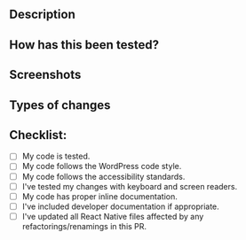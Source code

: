<!-- Learn the overall process and best practices for pull requests at https://github.com/WordPress/gutenberg/blob/HEAD/docs/contributors/repository-management.md#pull-requests. -->

## Description
<!-- Please describe what you have changed or added -->

## How has this been tested?
<!-- Please describe in detail how you tested your changes. -->
<!-- Include details of your testing environment, tests ran to see how -->
<!-- your change affects other areas of the code, etc. -->

## Screenshots <!-- if applicable -->

## Types of changes
<!-- What types of changes does your code introduce?  -->
<!-- Bug fix (non-breaking change which fixes an issue) -->
<!-- New feature (non-breaking change which adds functionality) -->
<!-- Breaking change (fix or feature that would cause existing functionality to not work as expected) -->

## Checklist:
- [ ] My code is tested.
- [ ] My code follows the WordPress code style. <!-- Check code: `npm run lint`, Guidelines: https://developer.wordpress.org/coding-standards/wordpress-coding-standards/javascript/ -->
- [ ] My code follows the accessibility standards. <!-- Guidelines: https://developer.wordpress.org/coding-standards/wordpress-coding-standards/accessibility/ -->
- [ ] I've tested my changes with keyboard and screen readers. <!-- Instructions: https://github.com/WordPress/gutenberg/blob/HEAD/docs/contributors/accessibility-testing.md -->
- [ ] My code has proper inline documentation. <!-- Guidelines: https://developer.wordpress.org/coding-standards/inline-documentation-standards/javascript/ -->
- [ ] I've included developer documentation if appropriate. <!-- Handbook: https://developer.wordpress.org/block-editor/ -->
- [ ] I've updated all React Native files affected by any refactorings/renamings in this PR. <!-- React Native mobile Gutenberg guidelines: https://github.com/WordPress/gutenberg/blob/HEAD/docs/contributors/code/native-mobile.md -->
